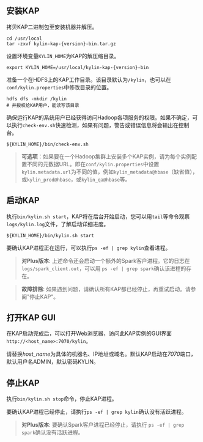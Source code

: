 ## 安装KAP

拷贝KAP二进制包至安装机器并解压。

```
cd /usr/local
tar -zxvf kylin-kap-{version}-bin.tar.gz
```

设置环境变量`KYLIN_HOME`为KAP的解压缩目录。

```
export KYLIN_HOME=/usr/local/kylin-kap-{version}-bin
```

准备一个在HDFS上的KAP工作目录。该目录默认为`/kylin`，也可以在`conf/kylin.properties`中修改目录的位置。

```
hdfs dfs -mkdir /kylin
# 并授权给KAP用户，能读写该目录
```

确保运行KAP的系统用户已经获得访问Hadoop各项服务的权限。如果不确定，可以执行`check-env.sh`快速检测，如果有问题，警告或错误信息将会输出在控制台。
```
${KYLIN_HOME}/bin/check-env.sh
```

> **可选项**：如果要在一个Hadoop集群上安装多个KAP实例，请为每个实例配置不同的元数据URL。即在`conf/kylin.properties`中设置`kylin.metadata.url`为不同的值，例如`kylin_metadata@hbase`（缺省值），或`kylin_prod@hbase`，或`kylin_qa@hbase`等。

## 启动KAP

执行`bin/kylin.sh start`，KAP将在后台开始启动，您可以用`tail`等命令观察`logs/kylin.log`文件，了解启动详细进度。

```
${KYLIN_HOME}/bin/kylin.sh start
```

要确认KAP进程正在运行，可以执行`ps -ef | grep kylin`查看进程。

> **对Plus版本**: 上述命令还会启动一个额外的Spark客户进程。它的日志在 `logs/spark_client.out`，可以用 `ps -ef | grep spark`确认该进程的存在。

> **故障排除**: 如果遇到问题，请确认所有KAP都已经停止，再重试启动。请参阅"停止KAP"。

## 打开KAP GUI

在KAP启动完成后，可以打开Web浏览器，访问此KAP实例的GUI界面`http://<host_name>:7070/kylin`。

请替换*host_name*为具体的机器名、IP地址或域名。默认KAP启动在*7070*端口，默认用户名ADMIN，默认密码KYLIN。

## 停止KAP
执行`bin/kylin.sh stop`命令，停止KAP进程。

要确认KAP进程已经停止，请执行`ps -ef | grep kylin`确认没有活跃进程。

> **对Plus版本**: 要确认Spark客户进程已经停止，请执行 `ps -ef | grep spark`确认没有活跃进程。